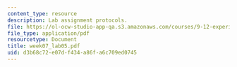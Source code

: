 ```yaml
---
content_type: resource
description: Lab assignment protocols.
file: https://ol-ocw-studio-app-qa.s3.amazonaws.com/courses/9-12-experimental-molecular-neurobiology-fall-2006/d3b68c72e07df434a86fa6c709ed0745_week07_lab05.pdf
file_type: application/pdf
resourcetype: Document
title: week07_lab05.pdf
uid: d3b68c72-e07d-f434-a86f-a6c709ed0745
---
```

